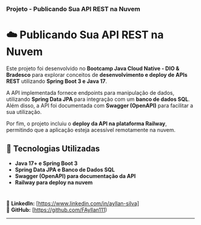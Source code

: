 ### **Projeto - Publicando Sua API REST na Nuvem**  

# ☁️ Publicando Sua API REST na Nuvem  

Este projeto foi desenvolvido no **Bootcamp Java Cloud Native - DIO & Bradesco** para explorar conceitos de **desenvolvimento e deploy de APIs REST** utilizando **Spring Boot 3 e Java 17**.  

A API implementada fornece endpoints para manipulação de dados, utilizando **Spring Data JPA** para integração com um **banco de dados SQL**. Além disso, a API foi documentada com **Swagger (OpenAPI)** para facilitar a sua utilização.  

Por fim, o projeto incluiu o **deploy da API na plataforma Railway**, permitindo que a aplicação esteja acessível remotamente na nuvem.  

## 📌 Tecnologias Utilizadas  
- **Java 17+ e Spring Boot 3**  
- **Spring Data JPA e Banco de Dados SQL**  
- **Swagger (OpenAPI) para documentação da API**  
- **Railway para deploy na nuvem**  
#
🔗 **LinkedIn:** [https://www.linkedin.com/in/ayllan-silva]  
🐙 **GitHub:** [https://github.com/FAyllan111)
 
---
